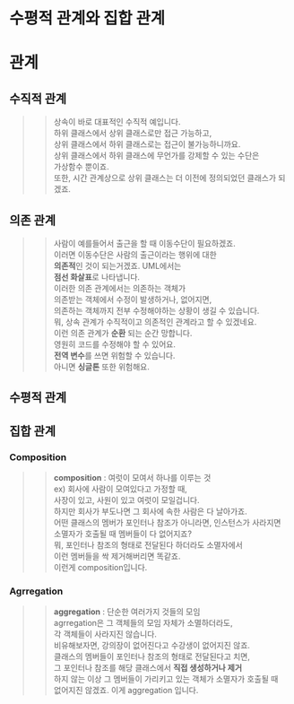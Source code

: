 # 수평적 관계와 집합 관계

# 관계
## 수직적 관계
>> 상속이 바로 대표적인 수직적 예입니다.    
>> 하위 클래스에서 상위 클래스로만 접근 가능하고,    
>> 상위 클래스에서 하위 클래스로는 접근이 불가능하니까요.    
>> 상위 클래스에서 하위 클래스에 무언가를 강제할 수 있는 수단은    
>> 가상함수 뿐이죠.     
>> 또한, 시간 관계상으로 상위 클래스는 더 이전에 정의되었던 클래스가 되겠죠.  
## 의존 관계
>> 사람이 예를들어서 출근을 할 때 이동수단이 필요하겠죠.  
>> 이러면 이동수단은 사람의 출근이라는 행위에 대한  
>> **의존적**인 것이 되는거겠죠.  UML에서는  
>> **점선 화살표**로 나타냅니다.  
>> 이러한 의존 관계에서는 의존하는 객체가  
>> 의존받는 객체에서 수정이 발생하거나, 없어지면,  
>> 의존하는 객체까지 전부 수정해야하는 상황이 생길 수 있습니다.  
>> 뭐, 상속 관계가 수직적이고 의존적인 관계라고 할 수 있겠네요.  
>> 이런 의존 관계가 **순환** 되는 순간 망합니다.  
>> 영원히 코드를 수정해야 할 수 있어요.  
>> **전역 변수**를 쓰면 위험할 수 있습니다.  
>> 아니면 **싱글톤** 또한 위험해요.  

## 수평적 관계

## 집합 관계
### Composition
>> **composition** : 여럿이 모여서 하나를 이루는 것  
>> ex) 회사에 사람이 모여있다고 가정할 때,    
>> 사장이 있고, 사원이 있고 여럿이 모일겁니다.    
>> 하지만 회사가 부도나면 그 회사에 속한 사람은 다 날아가죠.  
>> 어떤 클래스의 멤버가 포인터나 참조가 아니라면, 인스턴스가 사라지면  
>> 소멸자가 호출될 때 멤버들이 다 없어지죠?  
>> 뭐, 포인터나 참조의 형태로 전달된다 하더라도 소멸자에서  
>> 이런 멤버들을 싹 제거해버리면 똑같죠.  
>> 이런게 composition입니다.  
### Agrregation
>> **aggregation** : 단순한 여러가지 것들의 모임    
>> agrregation은 그 객체들의 모임 자체가 소멸하더라도,    
>> 각 객체들이 사라지진 않습니다.   
>> 비유해보자면, 강의장이 없어진다고 수강생이 없어지진 않죠.  
>> 클래스의 멤버들이 포인터나 참조의 형태로 전달된다고 치면,  
>> 그 포인터나 참조를 해당 클래스에서 **직접 생성하거나 제거**  
>> 하지 않는 이상 그 멤버들이 가리키고 있는 객체가 소멸자가 호출될 때   
>> 없어지진 않겠죠. 이게 aggregation 입니다.  

